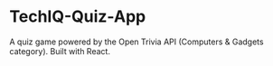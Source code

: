 # TechIQ-Quiz-App

A quiz game powered by the Open Trivia API (Computers & Gadgets category).
Built with React.
